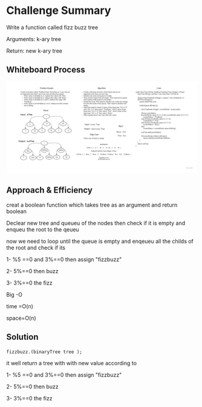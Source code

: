 # Challenge Summary

Write a function called fizz buzz tree

Arguments: k-ary tree

Return: new k-ary tree

## Whiteboard Process

![](../images/CodeChallenge18.jpg)

## Approach & Efficiency

creat a boolean function which takes tree as an argument and return boolean

Declear new tree and queueu of the nodes then check if it is empty and enqueu the root to the qeueu

now we need to loop until the queue is empty and enqeueu all the childs of the root and check if its

1- %5 ==0 and 3%==0 then assign "fizzbuzz"

2- 5%==0 then buzz

3- 3%==0 the fizz


Big -O

time =O(n)

space=O(n)

## Solution

```angular2html
fizzbuzz.(binaryTree tree );
```

it well return a tree with with new value according to

1- %5 ==0 and 3%==0 then assign "fizzbuzz"

2- 5%==0 then buzz

3- 3%==0 the fizz
